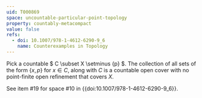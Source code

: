 ```yaml
---
uid: T000869
space: uncountable-particular-point-topology
property: countably-metacompact
value: false
refs:
  - doi: 10.1007/978-1-4612-6290-9_6
    name: Counterexamples in Topology
---
```

Pick a countable $ C \subset X \setminus \{p\} $.  The collection of all sets of the form $\{x,p\}$ for $x \in C$, along with $C$ is a countable open cover with no point-finite open refinement that covers $X$.

See item #19 for space #10 in {{doi:10.1007/978-1-4612-6290-9_6}}.
